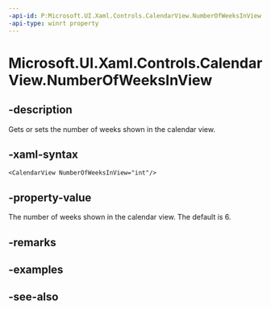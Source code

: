 ```yaml
---
-api-id: P:Microsoft.UI.Xaml.Controls.CalendarView.NumberOfWeeksInView
-api-type: winrt property
---
```


<!-- Property syntax
public int NumberOfWeeksInView { get;  set; }
-->

# Microsoft.UI.Xaml.Controls.CalendarView.NumberOfWeeksInView

## -description
Gets or sets the number of weeks shown in the calendar view.

## -xaml-syntax
```xaml
<CalendarView NumberOfWeeksInView="int"/>
```


## -property-value
The number of weeks shown in the calendar view. The default is 6.

## -remarks

## -examples

## -see-also
